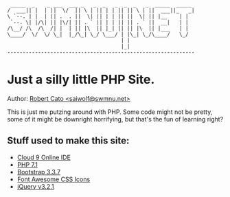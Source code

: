      _____  _    _ ___  ___ _   _  _   _  _  _   _  _____  _____ 
    /  ___|| |  | ||  \/  || \ | || | | || || \ | ||  ___||_   _|
    \ `--. | |  | || .  . ||  \| || | | || ||  \| || |__    | |  
     `--. \| |/\| || |\/| || . ` || | | || || . ` ||  __|   | |  
    /\__/ /\  /\  /| |  | || |\  || |_| || || |\  || |___   | |  
    \____/  \/  \/ \_|  |_/\_| \_/ \___/ | |\_| \_/\____/   \_/  
                                         | |                     
                                         |_|                     
    -------------------------------------------------------------
    
# Just a silly little PHP Site.

Author: [Robert Cato <saiwolf@swmnu.net\>](mailto:saiwolf@swmnu.net)

This is just me putzing around with PHP. Some code might not be pretty, some of it might be downright horrifying, but that's the fun of learning right?

 

## Stuff used to make this site:

* [Cloud 9 Online IDE](https://c9.io)
* [PHP 7.1](http://php.net/ChangeLog-7.php)
* [Bootstrap 3.3.7](http://getbootstrap.com)
* [Font Awesome CSS Icons](http://fontawesome.io/)
* [jQuery v3.2.1](https://blog.jquery.com/2017/03/20/jquery-3-2-1-now-available/)